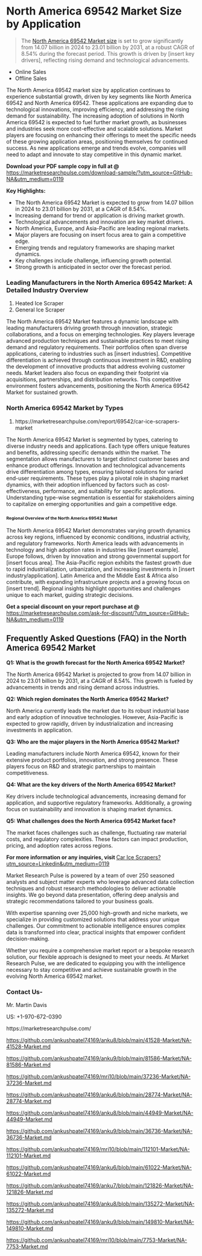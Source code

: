 <h1>North America 69542 Market&nbsp;Size by Application</h1><blockquote><p>The <a href="https://marketresearchpulse.com/download-sample/?utm_source=GitHub-NA&amp;utm_medium=0119">North America 69542 Market size</a> is set to grow significantly from 14.07 billion in 2024 to 23.01 billion by 2031, at a robust CAGR of 8.54% during the forecast period. This growth is driven by [insert key drivers], reflecting rising demand and technological advancements.</p></blockquote><ul><li>Online Sales <li> Offline Sales</li></ul><p>The North America 69542 market size by application continues to experience substantial growth, driven by key segments like North America 69542 and North America 69542. These applications are expanding due to technological innovations, improving efficiency, and addressing the rising demand for sustainability. The increasing adoption of solutions in North America 69542 is expected to fuel further market growth, as businesses and industries seek more cost-effective and scalable solutions. Market players are focusing on enhancing their offerings to meet the specific needs of these growing application areas, positioning themselves for continued success. As new applications emerge and trends evolve, companies will need to adapt and innovate to stay competitive in this dynamic market.</p><p><strong>Download your PDF sample copy in full at @ </strong><a href="https://marketresearchpulse.com/download-sample/?utm_source=GitHub-NA&amp;utm_medium=0119">https://marketresearchpulse.com/download-sample/?utm_source=GitHub-NA&amp;utm_medium=0119</a></p><p><strong>Key Highlights: </strong></p><ul><li>The North America 69542 Market is expected to grow from 14.07 billion in 2024 to 23.01 billion by 2031, at a CAGR of 8.54%.</li><li>Increasing demand for trend or application is driving market growth.</li><li>Technological advancements and innovation are key market drivers.</li><li>North America, Europe, and Asia-Pacific are leading regional markets.</li><li>Major players are focusing on insert focus area to gain a competitive edge.</li><li>Emerging trends and regulatory frameworks are shaping market dynamics.</li><li>Key challenges include challenge, influencing growth potential.</li><li>Strong growth is anticipated in sector over the forecast period.</li></ul><h3>Leading Manufacturers in the North America 69542 Market: A Detailed Industry Overview</h3><ol><li>Heated Ice Scraper <li> General Ice Scraper</li></ol><div class="flex max-w-full flex-col flex-grow"><div class="min-h-8 text-message flex w-full flex-col items-end gap-2 whitespace-normal break-words [.text-message+&amp;]:mt-5" dir="auto" data-message-author-role="assistant" data-message-id="fd8432e4-4910-450d-b182-61b7bfb0a01f" data-message-model-slug="gpt-4o"><div class="flex w-full flex-col gap-1 empty:hidden first:pt-[3px]"><div class="markdown prose w-full break-words dark:prose-invert light"><p>The North America 69542 Market features a dynamic landscape with leading manufacturers driving growth through innovation, strategic collaborations, and a focus on emerging technologies. Key players leverage advanced production techniques and sustainable practices to meet rising demand and regulatory requirements. Their portfolios often span diverse applications, catering to industries such as [insert industries]. Competitive differentiation is achieved through continuous investment in R&amp;D, enabling the development of innovative products that address evolving customer needs. Market leaders also focus on expanding their footprint via acquisitions, partnerships, and distribution networks. This competitive environment fosters advancements, positioning the North America 69542 Market for sustained growth.</p></div></div></div></div><h3>North America 69542 Market by Types</h3><ol><li>https://marketresearchpulse.com/report/69542/car-ice-scrapers-market</li></ol><div class="flex max-w-full flex-col flex-grow"><div class="min-h-8 text-message flex w-full flex-col items-end gap-2 whitespace-normal break-words [.text-message+&amp;]:mt-5" dir="auto" data-message-author-role="assistant" data-message-id="084470be-0bb7-4664-bddf-5156b4f41249" data-message-model-slug="gpt-4o-mini"><div class="flex w-full flex-col gap-1 empty:hidden first:pt-[3px]"><div class="markdown prose w-full break-words dark:prose-invert light"><p>The North America 69542 Market is segmented by types, catering to diverse industry needs and applications. Each type offers unique features and benefits, addressing specific demands within the market. The segmentation allows manufacturers to target distinct customer bases and enhance product offerings. Innovation and technological advancements drive differentiation among types, ensuring tailored solutions for varied end-user requirements. These types play a pivotal role in shaping market dynamics, with their adoption influenced by factors such as cost-effectiveness, performance, and suitability for specific applications. Understanding type-wise segmentation is essential for stakeholders aiming to capitalize on emerging opportunities and gain a competitive edge.</p></div></div></div></div><h3><span style="font-size: 11px;">Regional Overview of the North America 69542 Market</span></h3><div class="flex max-w-full flex-col flex-grow"><div class="min-h-8 text-message flex w-full flex-col items-end gap-2 whitespace-normal break-words [.text-message+&amp;]:mt-5" dir="auto" data-message-author-role="assistant" data-message-id="e9038762-ce64-4e30-91c9-9bd413514231" data-message-model-slug="gpt-4o-mini"><div class="flex w-full flex-col gap-1 empty:hidden first:pt-[3px]"><div class="markdown prose w-full break-words dark:prose-invert light"><p>The North America 69542 Market demonstrates varying growth dynamics across key regions, influenced by economic conditions, industrial activity, and regulatory frameworks. North America leads with advancements in technology and high adoption rates in industries like [insert example]. Europe follows, driven by innovation and strong governmental support for [insert focus area]. The Asia-Pacific region exhibits the fastest growth due to rapid industrialization, urbanization, and increasing investments in [insert industry/application]. Latin America and the Middle East &amp; Africa also contribute, with expanding infrastructure projects and a growing focus on [insert trend]. Regional insights highlight opportunities and challenges unique to each market, guiding strategic decisions.</p></div></div></div></div><p><strong>Get a special discount on your report purchase at @ </strong><a href="https://marketresearchpulse.com/ask-for-discount/?utm_source=GitHub-NA&amp;utm_medium=0119">https://marketresearchpulse.com/ask-for-discount/?utm_source=GitHub-NA&amp;utm_medium=0119</a></p><h2>Frequently Asked Questions (FAQ) in the North America 69542 Market</h2><p><strong>Q1: What is the growth forecast for the North America 69542 Market?</strong></p><p>The North America 69542 Market is projected to grow from 14.07 billion in 2024 to 23.01 billion by 2031, at a CAGR of 8.54%. This growth is fueled by advancements in trends and rising demand across industries.</p><p><strong>Q2: Which region dominates the North America 69542 Market?</strong></p><p>North America currently leads the market due to its robust industrial base and early adoption of innovative technologies. However, Asia-Pacific is expected to grow rapidly, driven by industrialization and increasing investments in application.</p><p><strong>Q3: Who are the major players in the North America 69542 Market?</strong></p><p>Leading manufacturers include North America 69542, known for their extensive product portfolios, innovation, and strong presence. These players focus on R&amp;D and strategic partnerships to maintain competitiveness.</p><p><strong>Q4: What are the key drivers of the North America 69542 Market?</strong></p><p>Key drivers include technological advancements, increasing demand for application, and supportive regulatory frameworks. Additionally, a growing focus on sustainability and innovation is shaping market dynamics.</p><p><strong>Q5: What challenges does the North America 69542 Market face?</strong></p><p>The market faces challenges such as challenge, fluctuating raw material costs, and regulatory complexities. These factors can impact production, pricing, and adoption rates across regions.</p><p><strong>For more information or any inquiries, visit&nbsp;</strong><a href="Car Ice Scrapers?utm_source=Linkedin&utm_medium=0119">Car Ice Scrapers?utm_source=Linkedin&utm_medium=0119</a></p><p>Market Research Pulse is powered by a team of over 250 seasoned analysts and subject matter experts who leverage advanced data collection techniques and robust research methodologies to deliver actionable insights. We go beyond data presentation, offering deep analysis and strategic recommendations tailored to your business goals.</p><p>With expertise spanning over 25,000 high-growth and niche markets, we specialize in providing customized solutions that address your unique challenges. Our commitment to actionable intelligence ensures complex data is transformed into clear, practical insights that empower confident decision-making.</p><p>Whether you require a comprehensive market report or a bespoke research solution, our flexible approach is designed to meet your needs. At Market Research Pulse, we are dedicated to equipping you with the intelligence necessary to stay competitive and achieve sustainable growth in the evolving North America 69542 market.</p><h3><strong>Contact Us-</strong></h3><p>Mr. Martin Davis</p><p>US: +1-970-672-0390</p><p>https://marketresearchpulse.com/</p><p><a href="https://github.com/ankushpatel74169/anku8/blob/main/41528-Market/NA-41528-Market.md">https://github.com/ankushpatel74169/anku8/blob/main/41528-Market/NA-41528-Market.md</a></p><p><a href="https://github.com/ankushpatel74169/anku9/blob/main/81586-Market/NA-81586-Market.md">https://github.com/ankushpatel74169/anku9/blob/main/81586-Market/NA-81586-Market.md</a></p><p><a href="https://github.com/ankushpatel74169/mri10/blob/main/37236-Market/NA-37236-Market.md">https://github.com/ankushpatel74169/mri10/blob/main/37236-Market/NA-37236-Market.md</a></p><p><a href="https://github.com/ankushpatel74169/anku6/blob/main/28774-Market/NA-28774-Market.md">https://github.com/ankushpatel74169/anku6/blob/main/28774-Market/NA-28774-Market.md</a></p><p><a href="https://github.com/ankushpatel74169/anku8/blob/main/44949-Market/NA-44949-Market.md">https://github.com/ankushpatel74169/anku8/blob/main/44949-Market/NA-44949-Market.md</a></p><p><a href="https://github.com/ankushpatel74169/anku9/blob/main/36736-Market/NA-36736-Market.md">https://github.com/ankushpatel74169/anku9/blob/main/36736-Market/NA-36736-Market.md</a></p><p><a href="https://github.com/ankushpatel74169/mri10/blob/main/112101-Market/NA-112101-Market.md">https://github.com/ankushpatel74169/mri10/blob/main/112101-Market/NA-112101-Market.md</a></p><p><a href="https://github.com/ankushpatel74169/anku6/blob/main/61022-Market/NA-61022-Market.md">https://github.com/ankushpatel74169/anku6/blob/main/61022-Market/NA-61022-Market.md</a></p><p><a href="https://github.com/ankushpatel74169/anku7/blob/main/121826-Market/NA-121826-Market.md">https://github.com/ankushpatel74169/anku7/blob/main/121826-Market/NA-121826-Market.md</a></p><p><a href="https://github.com/ankushpatel74169/anku8/blob/main/135272-Market/NA-135272-Market.md">https://github.com/ankushpatel74169/anku8/blob/main/135272-Market/NA-135272-Market.md</a></p><p><a href="https://github.com/ankushpatel74169/anku9/blob/main/149810-Market/NA-149810-Market.md">https://github.com/ankushpatel74169/anku9/blob/main/149810-Market/NA-149810-Market.md</a></p><p><a href="https://github.com/ankushpatel74169/mri10/blob/main/7753-Market/NA-7753-Market.md">https://github.com/ankushpatel74169/mri10/blob/main/7753-Market/NA-7753-Market.md</a></p>
